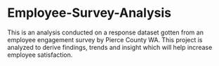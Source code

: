 # Employee-Survey-Analysis
This is an analysis conducted on a response dataset gotten from an employee engagement survey by Pierce County WA. This project is analyzed to derive findings, trends and insight which will help increase employee satisfaction.
